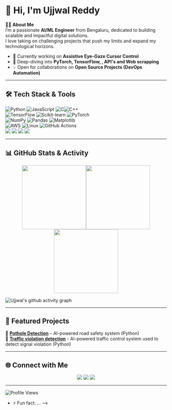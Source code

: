  # 👋 Hi, I'm Ujjwal Reddy

🙋‍♂️ **About Me**  
I’m a passionate **AI/ML Engineer** from Bengaluru, dedicated to building scalable and impactful digital solutions.  
I love taking on challenging projects that push my limits and expand my technological horizons.  

- 🚀 Currently working on **Assistive Eye-Gaze Cursor Control**  
- 🌱 Deep-diving into **PyTorch, TensorFlow, , API's and Web scrapping**  
- 💡 Open for collaborations on **Open Source Projects (DevOps Automation)**  

---

## 🛠️ Tech Stack & Tools  

![Python](https://img.shields.io/badge/Python-3670A0?style=for-the-badge&logo=python&logoColor=ffdd54) ![JavaScript](https://img.shields.io/badge/JavaScript-323330?style=for-the-badge&logo=javascript&logoColor=F7DF1E)  ![C](https://img.shields.io/badge/C-A8B9CC?style=for-the-badge&logo=c&logoColor=black)![C++](https://img.shields.io/badge/C++-00599C?style=for-the-badge&logo=cplusplus&logoColor=white)   
![TensorFlow](https://img.shields.io/badge/TensorFlow-FF6F00?style=for-the-badge&logo=tensorflow&logoColor=white) ![Scikit-learn](https://img.shields.io/badge/Scikit--learn-F7931E?style=for-the-badge&logo=scikit-learn&logoColor=white) ![PyTorch](https://img.shields.io/badge/PyTorch-EE4C2C?style=for-the-badge&logo=pytorch&logoColor=white)   
![NumPy](https://img.shields.io/badge/NumPy-013243?style=for-the-badge&logo=numpy&logoColor=white) ![Pandas](https://img.shields.io/badge/Pandas-150458?style=for-the-badge&logo=pandas&logoColor=white) ![Matplotlib](https://img.shields.io/badge/Matplotlib-11557C?style=for-the-badge&logo=plotly&logoColor=white)      
![AWS](https://img.shields.io/badge/AWS-232F3E?style=for-the-badge&logo=amazon-aws&logoColor=white)  ![Linux](https://img.shields.io/badge/Linux-FCC624?style=for-the-badge&logo=linux&logoColor=black) ![GitHub Actions](https://img.shields.io/badge/GitHub_Actions-2088FF?style=for-the-badge&logo=github-actions&logoColor=white)  
 <a href="https://developer.mozilla.org/en-US/docs/Web/HTML" target="_blank"><img src="https://img.shields.io/badge/HTML5-E34F26?style=for-the-badge&logo=html5&logoColor=white"/></a>
  <a href="https://developer.mozilla.org/en-US/docs/Web/CSS" target="_blank"><img src="https://img.shields.io/badge/CSS3-1572B6?style=for-the-badge&logo=css3&logoColor=white"/></a>
  <a href="https://reactjs.org/" target="_blank"><img src="https://img.shields.io/badge/React-20232A?style=for-the-badge&logo=react&logoColor=61DAFB"/></a>
  <a href="https://nextjs.org/" target="_blank"><img src="https://img.shields.io/badge/Next.js-000000?style=for-the-badge&logo=nextdotjs&logoColor=white"/></a>

---

## 📊 GitHub Stats & Activity  

<p align="center">
  <img src="https://github-readme-stats.vercel.app/api?username=Ujjwalreddy16&show_icons=true&theme=radical" height="200" /><img src="https://github-readme-streak-stats.herokuapp.com/?user=Ujjwalreddy16&theme=radical" height="200" /><img src="https://github-readme-stats.vercel.app/api/top-langs/?username=Ujjwalreddy16&layout=compact&theme=radical" height="200" />
</p>

![Ujjwal's github activity graph](https://github-readme-activity-graph.vercel.app/graph?username=Ujjwalreddy16&theme=react-dark&hide_border=true)

</p>

---

## 📌 Featured Projects

🔹 [**Pothole Detection**](https://github.com/Ujjwalreddy16/Pothole_detection) – AI-powered road safety system (Python) <br>
🔹 [**Traffic violation detection**](https://github.com/Ujjwalreddy16/Traffic-violation-detection) - AI-powered traffic control system used to detect signal violation (Python)

---

## 🌐 Connect with Me  

<p align="center">
  <a href="https://www.linkedin.com/in/in/ujjwal-reddy-43238125a/"><img src="https://img.shields.io/badge/LinkedIn-0A66C2?style=for-the-badge&logo=linkedin&logoColor=white"/></a>
  <a href="mailto:ujjwalreddy07@gmail.com"><img src="https://img.shields.io/badge/Email-D14836?style=for-the-badge&logo=gmail&logoColor=white"/></a>
  <a href="https://github.com/Ujjwalreddy16/"><img src="https://img.shields.io/badge/Portfolio-000000?style=for-the-badge&logo=vercel&logoColor=white"/></a>
</p>  

---

![Profile Views](https://komarev.com/ghpvc/?username=Ujjwalreddy16&label=Profile%20Views&color=blue&style=flat)


- ⚡ Fun fact: ...
-->
